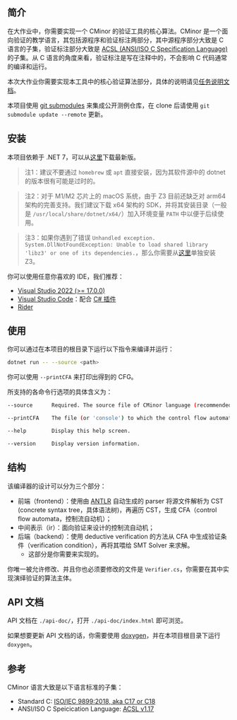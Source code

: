 ## 简介

在大作业中，你需要实现一个 CMinor 的验证工具的核心算法。CMinor 是一个面向验证的教学语言，其包括源程序和验证标注两部分，其中源程序部分大致是 C 语言的子集，验证标注部分大致是 [ACSL (ANSI/ISO C Specification Language)](https://frama-c.com/html/acsl.html) 的子集。从 C 语言的角度来看，验证标注是写在注释中的，不会影响 C 代码通常的编译和运行。

本次大作业你需要实现本工具中的核心验证算法部分，具体的说明请见[任务说明文档](task-doc.md)。

本项目使用 [git submodules](https://git-scm.com/book/en/v2/Git-Tools-Submodules) 来集成公开测例仓库，在 clone 后请使用 `git submodule update --remote` 更新。

## 安装

本项目依赖于 .NET 7，可以从[这里](https://dotnet.microsoft.com/download)下载最新版。

> 注1：建议不要通过 `homebrew` 或 `apt` 直接安装，因为其软件源中的 dotnet 的版本很有可能是过时的。

> 注2：对于 M1/M2 芯片上的 macOS 系统，由于 Z3 目前还缺乏对 arm64 架构的完善支持。我们建议下载 x64 架构的 SDK，并将其安装目录（一般是 `/usr/local/share/dotnet/x64/`）加入环境变量 `PATH` 中以便于后续使用。

> 注3：如果你遇到了错误 `Unhandled exception. System.DllNotFoundException: Unable to load shared library 'libz3' or one of its dependencies.`，那么你需要从[这里](https://github.com/Z3Prover/z3/releases/tag/z3-4.12.0)单独安装 Z3。

你可以使用任意你喜欢的 IDE，我们推荐：
- [Visual Studio 2022 (>= 17.0.0)](https://visualstudio.microsoft.com/)
- [Visual Studio Code](https://code.visualstudio.com/)：配合 [C# 插件](https://marketplace.visualstudio.com/items?itemName=ms-dotnettools.csharp)
- [Rider](https://www.jetbrains.com/rider/)

## 使用

你可以通过在本项目的根目录下运行以下指令来编译并运行：

```bash
dotnet run -- --source <path>
```

你可以使用 `--printCFA` 来打印出得到的 CFG。

所支持的各命令行选项的具体含义为：

```bash
--source      Required. The source file of CMinor language (recommended with filename extension '.c').

--printCFA    The file (or 'console') to which the control flow automata is printed.

--help        Display this help screen.

--version     Display version information.
```

## 结构

该编译器的设计可以分为三个部分：

 * 前端（frontend）：使用由 [ANTLR](https://www.antlr.org/) 自动生成的 parser 将源文件解析为 CST (concrete syntax tree，具体语法树)，再遍历 CST，生成 CFA（control flow automata，控制流自动机）；
 * 中间表示（ir）：面向验证来设计的控制流自动机；
 * 后端（backend）：使用 deductive verification 的方法从 CFA 中生成验证条件（verification condition），再将其喂给 SMT Solver 来求解。
   * 这部分是你需要来实现的。

你唯一被允许修改、并且你也必须要修改的文件是 `Verifier.cs`，你需要在其中实现演绎验证的算法主体。

## API 文档

API 文档在 `./api-doc/`，打开 `./api-doc/index.html` 即可浏览。

如果想要更新 API 文档的话，你需要使用 [doxygen](https://www.doxygen.nl/index.html)，并在本项目根目录下运行 `doxygen`。

## 参考

CMinor 语言大致是以下语言标准的子集：

- Standard C: [ISO/IEC 9899:2018, aka C17 or C18](https://web.archive.org/web/20181230041359if_/http://www.open-std.org/jtc1/sc22/wg14/www/abq/c17_updated_proposed_fdis.pdf)
- ANSI/ISO C Speicication Language: [ACSL v1.17](https://frama-c.com/download/acsl-1.17.pdf)

